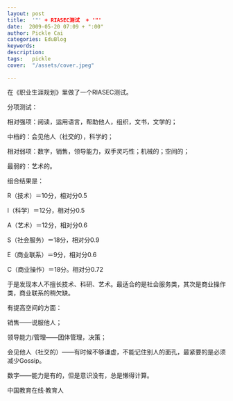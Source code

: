 ```yaml
---
layout: post  
title:  '"' + RIASEC测试  + '"'
date:  2009-05-20 07:09 + ":00" 
author: Pickle Cai  
categories: EduBlog  
keywords: 
description:   
tags:	pickle   
cover:  "/assets/cover.jpeg"  

---  
```

    
在《职业生涯规划》里做了一个RIASEC测试。



 



分项测试：





相对强项：阅读，运用语言，帮助他人，组织，文书，文学的； 

中档的：会见他人（社交的），科学的； 

相对弱项：数字，销售，领导能力，双手灵巧性；机械的；空间的； 

最弱的：艺术的。

组合结果是：



 





R（技术）＝10分，相对分0.5 

I（科学）＝12分，相对分0.5 

A（艺术）＝12分，相对分0.6 

S（社会服务）＝18分，相对分0.9 

E（商业联系）＝9分，相对分0.6 

C（商业操作）＝18分。相对分0.72

于是发现本人不擅长技术、科研、艺术。最适合的是社会服务类，其次是商业操作类，商业联系的稍欠缺。



 



有提高空间的方面：





销售——说服他人； 

领导能力/管理——团体管理，决策； 

会见他人（社交的）——有时候不够谦虚，不能记住别人的面孔，最紧要的是必须减少Gossip。 

数字——能力是有的，但是意识没有，总是懒得计算。

		    
 中国教育在线·教育人


